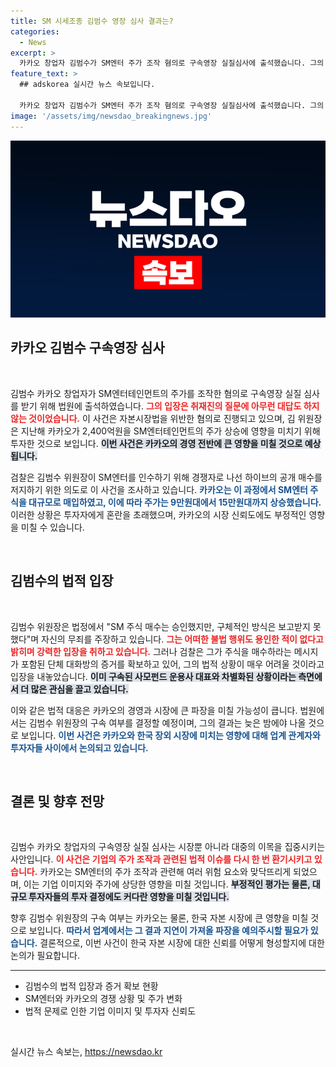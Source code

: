 ```yaml
---
title: SM 시세조종 김범수 영장 심사 결과는?
categories:
  - News
excerpt: >
  카카오 창업자 김범수가 SM엔터 주가 조작 혐의로 구속영장 실질심사에 출석했습니다. 그의 침묵 속, 검찰은 충분한 증거를 확보했다고 밝혔습니다. 결과는 늦은 저녁 판가름날 예정! 클릭하여 그 이면의 진실을 확인하세요!
feature_text: >
  ## adskorea 실시간 뉴스 속보입니다.

  카카오 창업자 김범수가 SM엔터 주가 조작 혐의로 구속영장 실질심사에 출석했습니다. 그의 침묵 속, 검찰은 충분한 증거를 확보했다고 밝혔습니다. 결과는 늦은 저녁 판가름날 예정! 클릭하여 그 이면의 진실을 확인하세요!
image: '/assets/img/newsdao_breakingnews.jpg'
---
```


<p><img src="/assets/img/newsdao_breakingnews.jpg" alt="adskorea 속보" /></p>

<h2 data-ke-size="size26">카카오 김범수 구속영장 심사</h2>

<p data-ke-size="size16">&nbsp;</p>

<p>김범수 카카오 창업자가 SM엔터테인먼트의 주가를 조작한 혐의로 구속영장 실질 심사를 받기 위해 법원에 출석하였습니다. <b><span style="color: #ee2323;">그의 입장은 취재진의 질문에 아무런 대답도 하지 않는 것이었습니다.</span></b> 이 사건은 자본시장법을 위반한 혐의로 진행되고 있으며, 김 위원장은 지난해 카카오가 2,400억원을 SM엔터테인먼트의 주가 상승에 영향을 미치기 위해 투자한 것으로 보입니다. <b><span style="background-color: #21538527;">이번 사건은 카카오의 경영 전반에 큰 영향을 미칠 것으로 예상됩니다.</span></b></p>

<p>검찰은 김범수 위원장이 SM엔터를 인수하기 위해 경쟁자로 나선 하이브의 공개 매수를 저지하기 위한 의도로 이 사건을 조사하고 있습니다. <b><span style="color: #1a5490;">카카오는 이 과정에서 SM엔터 주식을 대규모로 매입하였고, 이에 따라 주가는 9만원대에서 15만원대까지 상승했습니다.</span></b> 이러한 상황은 투자자에게 혼란을 초래했으며, 카카오의 시장 신뢰도에도 부정적인 영향을 미칠 수 있습니다.</p>

<p data-ke-size="size16">&nbsp;</p>

<h2 data-ke-size="size26">김범수의 법적 입장</h2>

<p data-ke-size="size16">&nbsp;</p>

<p>김범수 위원장은 법정에서 "SM 주식 매수는 승인했지만, 구체적인 방식은 보고받지 못했다"며 자신의 무죄를 주장하고 있습니다. <b><span style="color: #ee2323;">그는 어떠한 불법 행위도 용인한 적이 없다고 밝히며 강력한 입장을 취하고 있습니다.</span></b> 그러나 검찰은 그가 주식을 매수하라는 메시지가 포함된 단체 대화방의 증거를 확보하고 있어, 그의 법적 상황이 매우 어려울 것이라고 입장을 내놓았습니다. <b><span style="background-color: #21538527;">이미 구속된 사모펀드 운용사 대표와 차별화된 상황이라는 측면에서 더 많은 관심을 끌고 있습니다.</span></b></p>

<p>이와 같은 법적 대응은 카카오의 경영과 시장에 큰 파장을 미칠 가능성이 큽니다. 법원에서는 김범수 위원장의 구속 여부를 결정할 예정이며, 그의 결과는 늦은 밤에야 나올 것으로 보입니다. <b><span style="color: #1a5490;">이번 사건은 카카오와 한국 장외 시장에 미치는 영향에 대해 업계 관계자와 투자자들 사이에서 논의되고 있습니다.</span></b></p>

<p data-ke-size="size16">&nbsp;</p>

<h2 data-ke-size="size26">결론 및 향후 전망</h2>

<p data-ke-size="size16">&nbsp;</p>

<p>김범수 카카오 창업자의 구속영장 실질 심사는 시장뿐 아니라 대중의 이목을 집중시키는 사안입니다. <b><span style="color: #ee2323;">이 사건은 기업의 주가 조작과 관련된 법적 이슈를 다시 한 번 환기시키고 있습니다.</span></b> 카카오는 SM엔터의 주가 조작과 관련해 여러 위험 요소와 맞닥뜨리게 되었으며, 이는 기업 이미지와 주가에 상당한 영향을 미칠 것입니다. <b><span style="background-color: #21538527;">부정적인 평가는 물론, 대규모 투자자들의 투자 결정에도 커다란 영향을 미칠 것입니다.</span></b></p>

<p>향후 김범수 위원장의 구속 여부는 카카오는 물론, 한국 자본 시장에 큰 영향을 미칠 것으로 보입니다. <b><span style="color: #1a5490;">따라서 업계에서는 그 결과 지연이 가져올 파장을 예의주시할 필요가 있습니다.</span></b> 결론적으로, 이번 사건이 한국 자본 시장에 대한 신뢰를 어떻게 형성할지에 대한 논의가 필요합니다. </p>

<hr>

<ul>
    <li>김범수의 법적 입장과 증거 확보 현황</li>
    <li>SM엔터와 카카오의 경쟁 상황 및 주가 변화</li>
    <li>법적 문제로 인한 기업 이미지 및 투자자 신뢰도</li>
</ul>

<p data-ke-size="size16">&nbsp;</p>
실시간 뉴스 속보는, <a href="https://newsdao.kr" rel="dofollow">https://newsdao.kr</a>


